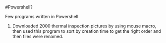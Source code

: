#Powershell?

Few programs written in Powershell

1. Downloaded 2000 thermal inspection pictures by using mouse macro, then used this program to sort by creation time to get the right order and then files were renamed. 
